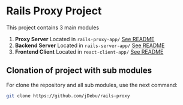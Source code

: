 # Rails Proxy Project

This project contains 3 main modules

1. **Proxy Server** Located in `rails-proxy-app/` [See README](https://github.com/jDebu/rails-proxy/blob/main/rails-proxy-app/README.md)
2. **Backend Server** Located in `rails-server-app/` [See README](https://github.com/jDebu/rails-proxy/tree/main/rails-server-app#readme)
3. **Frontend Client** Located in `react-client-app/` [See README](https://github.com/jDebu/rails-proxy/tree/main/react-client-app#readme)

## Clonation of project with sub modules

For clone the repository and all sub modules, use the next command:

```bash
git clone https://github.com/jDebu/rails-proxy
```
